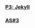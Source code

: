 


### [P3: Jekyll](https://github.com/vcd/468/wiki/P3:-Jeykll)

### [AS#3](https://github.com/vcd/468/wiki/AS%233)
